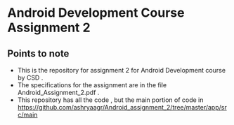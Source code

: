 # Android Development Course Assignment 2

## Points to note

- This is the repository for assignment 2 for Android Development course by CSD .
- The specifications for the assignment are in the file Android_Assignment_2.pdf .
- This repository has all the code , but the main portion of code in <https://github.com/ashryaagr/Android_assignment_2/tree/master/app/src/main>
